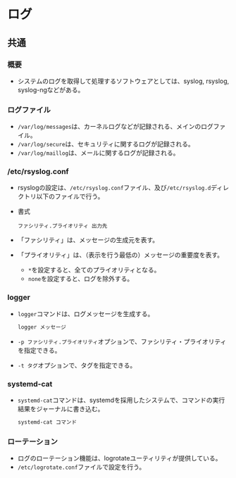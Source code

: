 # ログ

## 共通

### 概要

- システムのログを取得して処理するソフトウェアとしては、syslog, rsyslog, syslog-ngなどがある。

### ログファイル

- `/var/log/messages`は、カーネルログなどが記録される、メインのログファイル。
- `/var/log/secure`は、セキュリティに関するログが記録される。
- `/var/log/maillog`は、メールに関するログが記録される。

### /etc/rsyslog.conf

- rsyslogの設定は、`/etc/rsyslog.conf`ファイル、及び`/etc/rsyslog.d`ディレクトリ以下のファイルで行う。

- 書式

  ```text
  ファシリティ.プライオリティ 出力先
  ```

- 「ファシリティ」は、メッセージの生成元を表す。
- 「プライオリティ」は、（表示を行う最低の）メッセージの重要度を表す。
  - `*`を設定すると、全てのプライオリティとなる。
  - `none`を設定すると、ログを除外する。

### logger

- `logger`コマンドは、ログメッセージを生成する。

  ```bash
  logger メッセージ
  ```

- `-p ファシリティ.プライオリティ`オプションで、ファシリティ・プライオリティを指定できる。

- `-t タグ`オプションで、タグを指定できる。

### systemd-cat

- `systemd-cat`コマンドは、systemdを採用したシステムで、コマンドの実行結果をジャーナルに書き込む。

  ```bash
  systemd-cat コマンド
  ```

### ローテーション

- ログのローテーション機能は、logrotateユーティリティが提供している。
- `/etc/logrotate.conf`ファイルで設定を行う。
